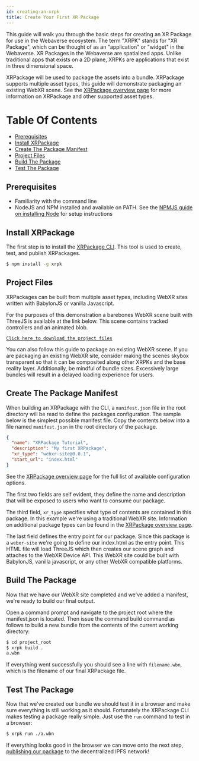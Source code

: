 ```yaml
---
id: creating-an-xrpk
title: Create Your First XR Package
---
```


This guide will walk you through the basic steps for creating an XR Package for use in the Webaverse ecosystem. The term "XRPK" stands for "XR Package", which can be thought of as an "application" or "widget" in the Webaverse. XR Packages in the Webaverse are spatialized apps. Unlike traditional apps that exists on a 2D plane, XRPKs are applications that exist in three dimensional space.

XRPackage will be used to package the assets into a bundle. XRPackage supports multiple asset types, this guide will demonstrate packaging an existing WebXR scene. See the [XRPackage overview page](xrpackage-overview.md) for more information on XRPackage and other supported asset types.

# Table Of Contents

- [Prerequisites](#prerequisites)
- [Install XRPackage](#install-xrpackage)
- [Create The Package Manifest](#create-the-package-manifest)
- [Project Files](#project-files)
- [Build The Package](#build-the-package)
- [Test The Package](#test-the-package)

## Prerequisites

- Familiarity with the command line
- NodeJS and NPM installed and available on PATH. See the [NPMJS guide on installing Node](https://docs.npmjs.com/downloading-and-installing-node-js-and-npm) for setup instructions

## Install XRPackage

The first step is to install the [XRPackage CLI](https://www.npmjs.com/package/xrpk). This tool is used to create, test, and publish XRPackages.

```bash
$ npm install -g xrpk
```

## Project Files

XRPackages can be built from multiple asset types, including WebXR sites written with BabylonJS or vanilla Javascript.

For the purposes of this demonstration a barebones WebXR scene built with ThreeJS is available at the link below. This scene contains tracked controllers and an animated blob.

[`Click here to download the project files`](/my-first-aug.zip)

You can also follow this guide to package an existing WebXR scene. If you are packaging an existing WebXR site, consider making the scenes skybox transparent so that it can be composited along other XRPKs and the base reality layer. Additionally, be mindful of bundle sizes. Excessively large bundles will result in a delayed loading experience for users.

## Create The Package Manifest

When building an XRPackage with the CLI, a `manifest.json` file in the root directory will be read to define the packages configuration. The sample below is the simplest possible manifest file. Copy the contents below into a file named `manifest.json` in the root directory of the package.

```json
{
  "name": "XRPackage Tutorial",
  "description": "My first XRPackage",
  "xr_type": "webxr-site@0.0.1",
  "start_url": "index.html"
}
```

See the [XRPackage overview page](xrpackage-overview.md#package-configuration) for the full list of available configuration options.

The first two fields are self evident, they define the name and description that will be exposed to users who want to consume our package.

The third field, `xr_type` specifies what type of contents are contained in this package. In this example we're using a traditional WebXR site. Information on additional package types can be found in the [XRPackage overview page](xrpackage-overview.md#whats-in-a-package).

The last field defines the entry point for our package. Since this package is a `webxr-site` we're going to define our index.html as the entry point. This HTML file will load ThreeJS which then creates our scene graph and attaches to the WebXR Device API. This WebXR site could be built with BabylonJS, vanilla javascript, or any other WebXR compatible platforms.

## Build The Package

Now that we have our WebXR site completed and we've added a manifest, we're ready to build our final output.

Open a command prompt and navigate to the project root where the manifest.json is located. Then issue the command build command as follows to build a new bundle from the contents of the current working directory:

```bash
$ cd project_root
$ xrpk build .
a.wbn
```

If everything went successfully you should see a line with `filename.wbn`, which is the filename of our final XRPackage file.

## Test The Package

Now that we've created our bundle we should test it in a browser and make sure everything is still working as it should. Fortunately the XRPackage CLI makes testing a package really simple. Just use the `run` command to test in a browser:

```bash
$ xrpk run ./a.wbn
```

If everything looks good in the browser we can move onto the next step, [publishing our package](distributing-xrpackage.md) to the decentralized IPFS network!
